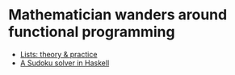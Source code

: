 # Mathematician wanders around functional programming

* [Lists: theory & practice](lists.md)
* [A Sudoku solver in Haskell](sudoku.md)
